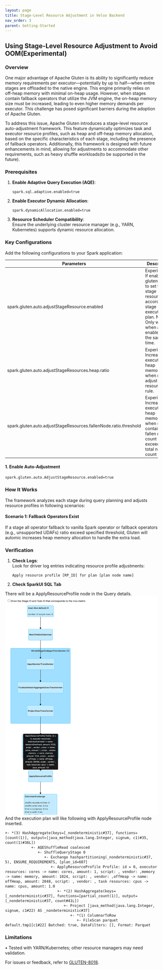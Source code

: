```yaml
---
layout: page
title: Stage-Level Resource Adjustment in Velox Backend
nav_order: 3
parent: Getting-Started
---
```

## Using Stage-Level Resource Adjustment to Avoid OOM(Experimental)

### **Overview**
One major advantage of Apache Gluten is its ability to significantly reduce memory requirements per executor—potentially by up to half—when entire stages are offloaded to the native engine. This engine primarily relies on off-heap memory with minimal on-heap usage. However, when stages contain fallback operators that utilize the JVM engine, the on-heap memory size must be increased, leading to even higher memory demands per executor. This challenge has posed significant barriers during the adoption of Apache Gluten.

To address this issue, Apache Gluten introduces a stage-level resource auto-adjustment framework. This feature dynamically optimizes task and executor resource profiles, such as heap and off-heap memory allocation, based on the specific characteristics of each stage, including the presence of fallback operators. Additionally, this framework is designed with future enhancements in mind, allowing for adjustments to accommodate other requirements, such as heavy shuffle workloads(to be supported in the future).

### **Prerequisites**
1. **Enable Adaptive Query Execution (AQE)**:
   ```properties  
   spark.sql.adaptive.enabled=true  
   ```  
2. **Enable Executor Dynamic Allocation**:
   ```properties  
   spark.dynamicAllocation.enabled=true  
   ```  
3. **Resource Scheduler Compatibility**:  
   Ensure the underlying cluster resource manager (e.g., YARN, Kubernetes) supports dynamic resource allocation.

### **Key Configurations**
Add the following configurations to your Spark application:


| Parameters                                                        | Description                                                                                                                                                   | Default |
|-------------------------------------------------------------------|---------------------------------------------------------------------------------------------------------------------------------------------------------------|---------|
| spark.gluten.auto.adjustStageResource.enabled                     | Experimental: If enabled, gluten will try to set the stage resource according to stage execution plan. NOTE: Only works when aqe is enabled at the same time. | false   |
| spark.gluten.auto.adjustStageResources.heap.ratio                 | Experimental: Increase executor heap memory when match adjust stage resource rule.                                                                            | 2.0d    |
| spark.gluten.auto.adjustStageResources.fallenNode.ratio.threshold | Experimental: Increase executor heap memory when stage contains fallen node count exceeds the total node count ratio.                                         | 0.5d    |

#### **1. Enable Auto-Adjustment**
```properties  
spark.gluten.auto.AdjustStageResource.enabled=true  
```
### **How It Works**
The framework analyzes each stage during query planning and adjusts resource profiles in following scenarios:

#### **Scenario 1: Fallback Operators Exist**
If a stage all operator fallback to vanilla Spark operator or  fallback operators (e.g., unsupported UDAFs) ratio exceed specified threshold, Gluten will automic increases heap memory allocation to handle the extra load.


### **Verification**
1. **Check Logs**:  
   Look for driver log entries indicating resource profile adjustments:
   ```  
   Apply resource profile [RP_ID] for plan [plan node name]  
   ```  

2. **Check SparkUI SQL Tab**  

There will be a ApplyResourceProfile node in the Query details.
![SQL_DETAIL](../image/velox_apply_stage_resource.png)
And the execution plan will like following with ApplyResourceProfile node inserted.
```
+- *(3) HashAggregate(keys=[_nondeterministic#37], functions=[count(1)], output=[java_method(java.lang.Integer, signum, c1)#35, count(1)#36L])
            +- AQEShuffleRead coalesced
               +- ShuffleQueryStage 0
                  +- Exchange hashpartitioning(_nondeterministic#37, 5), ENSURE_REQUIREMENTS, [plan_id=607]
                     +- ApplyResourceProfile Profile: id = 0, executor resources: cores -> name: cores, amount: 1, script: , vendor: ,memory -> name: memory, amount: 1024, script: , vendor: ,offHeap -> name: offHeap, amount: 2048, script: , vendor: , task resources: cpus -> name: cpus, amount: 1.0
                        +- *(2) HashAggregate(keys=[_nondeterministic#37], functions=[partial_count(1)], output=[_nondeterministic#37, count#41L])
                           +- Project [java_method(java.lang.Integer, signum, c1#22) AS _nondeterministic#37]
                              +- *(1) ColumnarToRow
                                 +- FileScan parquet default.tmp1[c1#22] Batched: true, DataFilters: [], Format: Parquet
```
   
### **Limitations**
• Tested with YARN/Kubernetes; other resource managers may need validation.


For issues or feedback, refer to [GLUTEN-8018](https://github.com/apache/incubator-gluten/issues/8018).